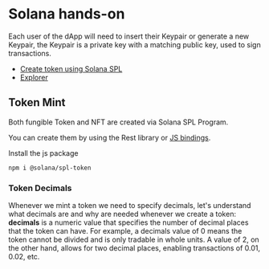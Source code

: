 # Solana hands-on

Each user of the dApp will need to insert their Keypair or generate a new Keypair, the Keypair is a private key with a matching public key, used to sign transactions.

- [Create token using Solana SPL](https://github.com/solana-developers/program-examples/tree/main/tokens/create-token)
- [Explorer](https://explorer.solana.com/address/92Q1ssUD29baW5b85kbvhP1pYrhvUfnnnoGWZV8MxGd1?cluster=custom&customUrl=http%3A%2F%2Flocalhost%3A8899)

## Token Mint

Both fungible Token and NFT are created via Solana SPL Program.

You can create them by using the Rest library or [JS bindings](https://github.com/solana-labs/solana-program-library/tree/master/token/js).

Install the js package

```shell
npm i @solana/spl-token
```

### Token Decimals

Whenever we mint a token we need to specify decimals, let's understand what decimals are and why are needed whenever we create a token:
**decimals** is a numeric value that specifies the number of decimal places that the token can have. For example, a decimals value of 0 means the token cannot be divided and is only tradable in whole units. A value of 2, on the other hand, allows for two decimal places, enabling transactions of 0.01, 0.02, etc.
